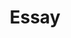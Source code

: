 ---
title: "Essay"
layout: archive
permalink: categories/essay-1
author_profile: true
sidebar_main: true
---